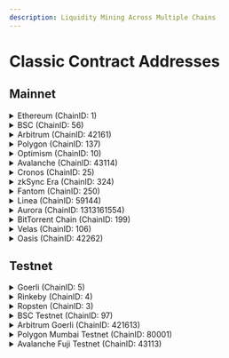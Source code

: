 ```yaml
---
description: Liquidity Mining Across Multiple Chains
---
```


# Classic Contract Addresses

## Mainnet

<details>

<summary>Ethereum (ChainID: 1)</summary>

#### Static Fee

* **KSRouter:** [`0x5649B4DD00780e99Bab7Abb4A3d581Ea1aEB23D0`](https://etherscan.io/address/0x5649B4DD00780e99Bab7Abb4A3d581Ea1aEB23D0)
* **KSFactory:** [`0x1c758aF0688502e49140230F6b0EBd376d429be5`](https://etherscan.io/address/0x1c758aF0688502e49140230F6b0EBd376d429be5)
* **ZapInV2:** [`0x2abE8750e4a65584d7452316356128C936273e0D`](https://etherscan.io/address/0x2abE8750e4a65584d7452316356128C936273e0D)

#### Dynamic Fee

* **DMMRouter:** [`0x1c87257F5e8609940Bc751a07BB085Bb7f8cDBE6`](https://etherscan.io/address/0x1c87257F5e8609940Bc751a07BB085Bb7f8cDBE6)
* **DMMFactory:** [`0x833e4083B7ae46CeA85695c4f7ed25CDAd8886dE`](https://etherscan.io/address/0x833e4083B7ae46CeA85695c4f7ed25CDAd8886dE)
* **ZapIn:** [`0x83D4908c1B4F9Ca423BEE264163BC1d50F251c31`](https://etherscan.io/address/0x83D4908c1B4F9Ca423BEE264163BC1d50F251c31)

#### Common

* **WETH:** [`0xc02aaa39b223fe8d0a0e5c4f27ead9083c756cc2`](https://etherscan.io/address/0xc02aaa39b223fe8d0a0e5c4f27ead9083c756cc2)
* **Multicall2:** [`0x5ba1e12693dc8f9c48aad8770482f4739beed696`](https://etherscan.io/address/0x5ba1e12693dc8f9c48aad8770482f4739beed696)
* **Migrator:** [`0x6A65e062cE8290007301296F3C6AE446Af7BDEeC`](https://etherscan.io/address/0x6A65e062cE8290007301296F3C6AE446Af7BDEeC)

</details>

<details>

<summary>BSC (ChainID: 56)</summary>

#### Static Fee

* **KSRouter:** [`0x5649B4DD00780e99Bab7Abb4A3d581Ea1aEB23D0`](https://bscscan.com/address/0x5649B4DD00780e99Bab7Abb4A3d581Ea1aEB23D0)&#x20;
* **KSFactory:** [`0x1c758aF0688502e49140230F6b0EBd376d429be5`](https://bscscan.com/address/0x1c758aF0688502e49140230F6b0EBd376d429be5)&#x20;
* **ZapInV2:** [`0x2abE8750e4a65584d7452316356128C936273e0D`](https://bscscan.com/address/0x2abE8750e4a65584d7452316356128C936273e0D)

#### Dynamic Fee

* **DMMRouter:** [`0x78df70615ffc8066cc0887917f2Cd72092C86409`](https://bscscan.com/address/0x78df70615ffc8066cc0887917f2Cd72092C86409)
* **DMMFactory:** [`0x878dFE971d44e9122048308301F540910Bbd934c`](https://bscscan.com/address/0x878dFE971d44e9122048308301F540910Bbd934c)
* **ZapIn:** [`0x83D4908c1B4F9Ca423BEE264163BC1d50F251c31`](https://bscscan.com/address/0x83D4908c1B4F9Ca423BEE264163BC1d50F251c31)

#### Common

* **WBNB:** [`0xbb4cdb9cbd36b01bd1cbaebf2de08d9173bc095c`](https://bscscan.com/address/0xbb4cdb9cbd36b01bd1cbaebf2de08d9173bc095c)
* **Multicall:** [`0xcf591ce5574258ac4550d96c545e4f3fd49a74ec`](https://bscscan.com/address/0xcf591ce5574258ac4550d96c545e4f3fd49a74ec)
* **Multicall2:** [`0xed386Fe855C1EFf2f843B910923Dd8846E45C5A4`](https://bscscan.com/address/0xed386Fe855C1EFf2f843B910923Dd8846E45C5A4)

</details>

<details>

<summary>Arbitrum (ChainID: 42161)</summary>

#### Static Fee

* **KSRouter:** [`0x5649B4DD00780e99Bab7Abb4A3d581Ea1aEB23D0`](https://arbiscan.io/address/0x5649B4DD00780e99Bab7Abb4A3d581Ea1aEB23D0)
* **KSFactory:** [`0x1c758aF0688502e49140230F6b0EBd376d429be5`](https://arbiscan.io/address/0x1c758aF0688502e49140230F6b0EBd376d429be5)
* **ZapInV2:** [`0x2abE8750e4a65584d7452316356128C936273e0D`](https://arbiscan.io/address/0x2abE8750e4a65584d7452316356128C936273e0D)

#### Dynamic Fee

* **DMMRouter:** [`0xEaE47c5D99f7B31165a7f0c5f7E0D6afA25CFd55`](https://arbiscan.io/address/0xEaE47c5D99f7B31165a7f0c5f7E0D6afA25CFd55)
* **DMMFactory:** [`0xD9bfE9979e9CA4b2fe84bA5d4Cf963bBcB376974`](https://arbiscan.io/address/0xD9bfE9979e9CA4b2fe84bA5d4Cf963bBcB376974)

#### Legacy Static Fee

* **KSRouter:** [`0xC3E2aED41ECdFB1ad41ED20D45377Da98D5489dD`](https://arbiscan.io/address/0xEaE47c5D99f7B31165a7f0c5f7E0D6afA25CFd55)
* **KSFactory:** [`0x51E8D106C646cA58Caf32A47812e95887C071a62`](https://arbiscan.io/address/0x51E8D106C646cA58Caf32A47812e95887C071a62)
* **ZapInV2:** [`0xf530a090EF6481cfB33F98c63532E7745abab58A`](https://arbiscan.io/address/0xf530a090EF6481cfB33F98c63532E7745abab58A)

#### Common

* **MultiCall2:** [`0xBF69a56D35B8d6f5A8e0e96B245a72F735751e54`](https://arbiscan.io/address/0xBF69a56D35B8d6f5A8e0e96B245a72F735751e54)

</details>

<details>

<summary>Polygon (ChainID: 137)</summary>

#### Static Fee

* **KSRouter:** [`0x5649B4DD00780e99Bab7Abb4A3d581Ea1aEB23D0`](https://polygonscan.com/address/0x5649B4DD00780e99Bab7Abb4A3d581Ea1aEB23D0)
* **KSFactory:** [`0x1c758aF0688502e49140230F6b0EBd376d429be5`](https://polygonscan.com/address/0x1c758aF0688502e49140230F6b0EBd376d429be5)
* **ZapInV2:** [`0x2abE8750e4a65584d7452316356128C936273e0D`](https://polygonscan.com/address/0x2abE8750e4a65584d7452316356128C936273e0D)

#### **Dynamic Fee**

* **DMMRouter:** [`0x546C79662E028B661dFB4767664d0273184E4dD1`](https://polygonscan.com/address/0x546C79662E028B661dFB4767664d0273184E4dD1)
* **DMMFactory:** [`0x5F1fe642060B5B9658C15721Ea22E982643c095c`](https://polygonscan.com/address/0x5F1fe642060B5B9658C15721Ea22E982643c095c)
* **ZapIn:** [`0x83D4908c1B4F9Ca423BEE264163BC1d50F251c31`](https://polygonscan.com/address/0x83D4908c1B4F9Ca423BEE264163BC1d50F251c31)

#### Common

* **WMATIC:** [`0x0d500b1d8e8ef31e21c99d1db9a6444d3adf1270`](https://polygonscan.com/address/0x0d500b1d8e8ef31e21c99d1db9a6444d3adf1270)
* **Multicall:** [`0x878dFE971d44e9122048308301F540910Bbd934c`](https://polygonscan.com/address/0x878dFE971d44e9122048308301F540910Bbd934c)
* **Multicall2:** [`0xed386Fe855C1EFf2f843B910923Dd8846E45C5A4`](https://polygonscan.com/address/0xed386Fe855C1EFf2f843B910923Dd8846E45C5A4)

</details>

<details>

<summary>Optimism (ChainID: 10)</summary>

#### Static Fee

* **KSRouter:** [`0x5649B4DD00780e99Bab7Abb4A3d581Ea1aEB23D0`](https://optimistic.etherscan.io/address/0x5649B4DD00780e99Bab7Abb4A3d581Ea1aEB23D0)
* **KSFactory:** [`0x1c758aF0688502e49140230F6b0EBd376d429be5`](https://optimistic.etherscan.io/address/0x1c758aF0688502e49140230F6b0EBd376d429be5)
* **ZapInV2:** [`0x2abE8750e4a65584d7452316356128C936273e0D`](https://optimistic.etherscan.io/address/0x2abE8750e4a65584d7452316356128C936273e0D)

#### Common

* **Multicall2:** [`0xD9bfE9979e9CA4b2fe84bA5d4Cf963bBcB376974`](https://optimistic.etherscan.io/address/0xD9bfE9979e9CA4b2fe84bA5d4Cf963bBcB376974)

</details>

<details>

<summary>Avalanche (ChainID: 43114)</summary>

#### Static Fee

* **KSRouter:** [`0x5649B4DD00780e99Bab7Abb4A3d581Ea1aEB23D0`](https://snowtrace.io/address/0x5649B4DD00780e99Bab7Abb4A3d581Ea1aEB23D0)
* **KSFactory:** [`0x1c758aF0688502e49140230F6b0EBd376d429be5`](https://snowtrace.io/address/0x1c758aF0688502e49140230F6b0EBd376d429be5)
* **ZapInV2:** [`0x2abE8750e4a65584d7452316356128C936273e0D`](https://snowtrace.io/address/0x2abE8750e4a65584d7452316356128C936273e0D)

#### Dynamic Fee

* **DMMRouter:** [`0x8Efa5A9AD6D594Cf76830267077B78cE0Bc5A5F8`](https://snowtrace.io/address/0x8Efa5A9AD6D594Cf76830267077B78cE0Bc5A5F8)
* **DMMFactory:** [`0x10908C875D865C66f271F5d3949848971c9595C9`](https://snowtrace.io/address/0x10908C875D865C66f271F5d3949848971c9595C9)
* **ZapIn:** [`0x83D4908c1B4F9Ca423BEE264163BC1d50F251c31`](https://snowtrace.io/address/0x83D4908c1B4F9Ca423BEE264163BC1d50F251c31)

#### Common

* **WAVAX:** [`0xB31f66AA3C1e785363F0875A1B74E27b85FD66c7`](https://snowtrace.io/address/0xB31f66AA3C1e785363F0875A1B74E27b85FD66c7)
* **Multicall:** [`0x878dFE971d44e9122048308301F540910Bbd934c`](https://snowtrace.io/address/0x878dFE971d44e9122048308301F540910Bbd934c)
* **Multicall2:** [`0xF2FD8219609E28C61A998cc534681f95D2740f61`](https://snowtrace.io/address/0xF2FD8219609E28C61A998cc534681f95D2740f61)

</details>

<details>

<summary>Cronos (ChainID: 25)</summary>

#### Static Fee

* **KSRouter:** [`0x5649B4DD00780e99Bab7Abb4A3d581Ea1aEB23D0`](https://cronoscan.com/address/0x5649B4DD00780e99Bab7Abb4A3d581Ea1aEB23D0)
* **KSFactory:** [`0x1c758aF0688502e49140230F6b0EBd376d429be5`](https://cronoscan.com/address/0x1c758aF0688502e49140230F6b0EBd376d429be5)
* **ZapInV2:** [`0x2abE8750e4a65584d7452316356128C936273e0D`](https://cronoscan.com/address/0x2abE8750e4a65584d7452316356128C936273e0D)

#### Dynamic Fee

* **DMMRouter:** [`0xEaE47c5D99f7B31165a7f0c5f7E0D6afA25CFd55`](https://cronoscan.com/address/0xEaE47c5D99f7B31165a7f0c5f7E0D6afA25CFd55)
* **DMMFactory:** [`0xD9bfE9979e9CA4b2fe84bA5d4Cf963bBcB376974`](https://cronoscan.com/address/0xD9bfE9979e9CA4b2fe84bA5d4Cf963bBcB376974)
* **ZapIn:** [`0x83D4908c1B4F9Ca423BEE264163BC1d50F251c31`](https://cronoscan.com/address/0x83D4908c1B4F9Ca423BEE264163BC1d50F251c31)

#### Common

* **WCRO:** [`0x5C7F8A570d578ED84E63fdFA7b1eE72dEae1AE23`](https://cronoscan.com/address/0x5C7F8A570d578ED84E63fdFA7b1eE72dEae1AE23)
* **Multicall2:** [`0x63Abb9973506189dC3741f61d25d4ed508151E6d`](https://cronoscan.com/address/0x63Abb9973506189dC3741f61d25d4ed508151E6d)

</details>

<details>

<summary>zkSync Era (ChainID: 324)</summary>

#### Static Fee

* **KSRouter02:** [`0x937f4f2FF1889b79dAa08debfCA5C237a07A5208`](https://explorer.zksync.io/address/0x937f4f2FF1889b79dAa08debfCA5C237a07A5208)
* **KSFactory:** [`0x9017f5A42fbe5bCA3853400D2660a2Ee771b241e`](https://explorer.zksync.io/address/0x9017f5A42fbe5bCA3853400D2660a2Ee771b241e)
* **KSZap:** [`0x35004774C6163bCEE66F815F59975606cC841c54`](https://explorer.zksync.io/address/0x35004774C6163bCEE66F815F59975606cC841c54)

</details>

<details>

<summary>Fantom (ChainID: 250)</summary>

#### Static Fee

* **KSRouter:** [`0x5649B4DD00780e99Bab7Abb4A3d581Ea1aEB23D0`](https://ftmscan.com/address/0x5649B4DD00780e99Bab7Abb4A3d581Ea1aEB23D0)
* **KSFactory:** [`0x1c758aF0688502e49140230F6b0EBd376d429be5`](https://ftmscan.com/address/0x1c758aF0688502e49140230F6b0EBd376d429be5)
* **ZapInV2:** [`0x2abE8750e4a65584d7452316356128C936273e0D`](https://ftmscan.com/address/0x2abE8750e4a65584d7452316356128C936273e0D)

#### Dynamic Fee

* **DMMRouter:** [`0x5d5A5a0a465129848c2549669e12cDC2f8DE039A`](https://ftmscan.com/address/0x5d5A5a0a465129848c2549669e12cDC2f8DE039A)
* **DMMFactory:** [`0x78df70615ffc8066cc0887917f2Cd72092C86409`](https://ftmscan.com/address/0x78df70615ffc8066cc0887917f2Cd72092C86409)
* **ZapIn:** [`0x83D4908c1B4F9Ca423BEE264163BC1d50F251c31`](https://ftmscan.com/address/0x83D4908c1B4F9Ca423BEE264163BC1d50F251c31)

#### Common

* **WFTM:** [`0x21be370d5312f44cb42ce377bc9b8a0cef1a4c83`](https://ftmscan.com/address/0x21be370d5312f44cb42ce377bc9b8a0cef1a4c83)
* **Multicall:** [`0xcf591ce5574258aC4550D96c545e4F3fd49A74ec`](https://ftmscan.com/address/0xcf591ce5574258aC4550D96c545e4F3fd49A74ec)
* **Multicall2:** [`0x878dFE971d44e9122048308301F540910Bbd934c`](https://ftmscan.com/address/0x878dfe971d44e9122048308301f540910bbd934c)

</details>

<details>

<summary>Linea (ChainID: 59144)</summary>

**Static Fee**

* **KSRouter**: [`0x5649B4DD00780e99Bab7Abb4A3d581Ea1aEB23D0`](https://explorer.linea.build/address/0x5649B4DD00780e99Bab7Abb4A3d581Ea1aEB23D0)
* **KSFactory**: [`0x1c758aF0688502e49140230F6b0EBd376d429be5`](https://explorer.linea.build/address/0x1c758aF0688502e49140230F6b0EBd376d429be5)
* **ZapInV2**: [`0x2abE8750e4a65584d7452316356128C936273e0D`](https://explorer.linea.build/address/0x5649B4DD00780e99Bab7Abb4A3d581Ea1aEB23D0)

</details>

<details>

<summary>Aurora (ChainID: 1313161554)</summary>

#### Static Fee

* **KSRouter:** [`0x5649B4DD00780e99Bab7Abb4A3d581Ea1aEB23D0`](https://explorer.mainnet.aurora.dev/address/0x5649B4DD00780e99Bab7Abb4A3d581Ea1aEB23D0)
* **KSFactory:** [`0x1c758aF0688502e49140230F6b0EBd376d429be5`](https://explorer.mainnet.aurora.dev/address/0x1c758aF0688502e49140230F6b0EBd376d429be5)
* **ZapInV2:** [`0x2abE8750e4a65584d7452316356128C936273e0D`](https://explorer.mainnet.aurora.dev/address/0x2abE8750e4a65584d7452316356128C936273e0D)

#### Dynamic Fee

* **DMMRouter:** [`0xEaE47c5D99f7B31165a7f0c5f7E0D6afA25CFd55`](https://explorer.mainnet.aurora.dev/address/0xEaE47c5D99f7B31165a7f0c5f7E0D6afA25CFd55)
* **DMMFactory:** [`0xD9bfE9979e9CA4b2fe84bA5d4Cf963bBcB376974`](https://explorer.mainnet.aurora.dev/address/0xD9bfE9979e9CA4b2fe84bA5d4Cf963bBcB376974)

#### Legacy Static Fee

* **KSRouter:** [`0x0622973c3A8893838A3bc0c5309a8c6897148795`](https://explorer.mainnet.aurora.dev/address/0x0622973c3A8893838A3bc0c5309a8c6897148795)
* **KSFactory:** [`0x39a8809fbbf22ccaeac450eaf559c076843eb910`](https://explorer.mainnet.aurora.dev/address/0x39a8809fBbF22cCaeAc450EaF559C076843eB910)
* **ZapInV2:** [`0xd1f345593cb69fa546852b2DEb90f373F8AdC903`](https://explorer.mainnet.aurora.dev/address/0xd1f345593cb69fa546852b2DEb90f373F8AdC903)

#### Common

* **WETH:** [`0xC9BdeEd33CD01541e1eeD10f90519d2C06Fe3feB`](https://explorer.mainnet.aurora.dev/address/0xC9BdeEd33CD01541e1eeD10f90519d2C06Fe3feB)
* **Multicall:** [`0x63Abb9973506189dC3741f61d25d4ed508151E6d`](https://explorer.mainnet.aurora.dev/address/0x63Abb9973506189dC3741f61d25d4ed508151E6d)
* **Multicall2:** [`0xBF69a56D35B8d6f5A8e0e96B245a72F735751e54`](https://explorer.mainnet.aurora.dev/address/0xBF69a56D35B8d6f5A8e0e96B245a72F735751e54)

</details>

<details>

<summary>BitTorrent Chain (ChainID: 199)</summary>

#### Static Fee

* **KSRouter:** [`0x5649B4DD00780e99Bab7Abb4A3d581Ea1aEB23D0`](https://bttcscan.com/address/0x5649B4DD00780e99Bab7Abb4A3d581Ea1aEB23D0)
* **KSFactory:** [`0x1c758aF0688502e49140230F6b0EBd376d429be5`](https://bttcscan.com/address/0x1c758aF0688502e49140230F6b0EBd376d429be5)
* **ZapInV2:** [`0x2abE8750e4a65584d7452316356128C936273e0D`](https://bttcscan.com/address/0x2abE8750e4a65584d7452316356128C936273e0D)

#### Dynamic Fee

* **DMMRouter:** [`0xEaE47c5D99f7B31165a7f0c5f7E0D6afA25CFd55`](https://bttcscan.com/address/0xEaE47c5D99f7B31165a7f0c5f7E0D6afA25CFd55)
* **DMMFactory:** [`0xD9bfE9979e9CA4b2fe84bA5d4Cf963bBcB376974`](https://bttcscan.com/address/0xEaE47c5D99f7B31165a7f0c5f7E0D6afA25CFd55)
* **ZapIn:** [`0x83D4908c1B4F9Ca423BEE264163BC1d50F251c31`](https://bttcscan.com/address/0x83D4908c1B4F9Ca423BEE264163BC1d50F251c31)

</details>

<details>

<summary>Velas (ChainID: 106)</summary>

#### Static Fee

* **KSRouter:** [`0x5649B4DD00780e99Bab7Abb4A3d581Ea1aEB23D0`](https://evmexplorer.velas.com/address/0x5649B4DD00780e99Bab7Abb4A3d581Ea1aEB23D0)
* **KSFactory:** [`0x1c758aF0688502e49140230F6b0EBd376d429be5`](https://evmexplorer.velas.com/address/0x1c758aF0688502e49140230F6b0EBd376d429be5)
* **ZapInV2:** [`0x2abE8750e4a65584d7452316356128C936273e0D`](https://evmexplorer.velas.com/address/0x2abE8750e4a65584d7452316356128C936273e0D)

#### Dynamic Fee

* **DMMRouter:** [`0xEaE47c5D99f7B31165a7f0c5f7E0D6afA25CFd55`](https://evmexplorer.velas.com/address/0xEaE47c5D99f7B31165a7f0c5f7E0D6afA25CFd55)
* **DMMFactory:** [`0xD9bfE9979e9CA4b2fe84bA5d4Cf963bBcB376974`](https://evmexplorer.velas.com/address/0xD9bfE9979e9CA4b2fe84bA5d4Cf963bBcB376974)
* **ZapIn:** [`0x83D4908c1B4F9Ca423BEE264163BC1d50F251c31`](https://evmexplorer.velas.com/address/0x83D4908c1B4F9Ca423BEE264163BC1d50F251c31)

#### Common

* **WVLX:** [`0xc579D1f3CF86749E05CD06f7ADe17856c2CE3126`](https://evmexplorer.velas.com/address/0xc579D1f3CF86749E05CD06f7ADe17856c2CE3126)
* **Multicall2:** [`0x1877Ec0770901cc6886FDA7E7525a78c2Ed4e975`](https://evmexplorer.velas.com/address/0x1877Ec0770901cc6886FDA7E7525a78c2Ed4e975)

</details>

<details>

<summary>Oasis (ChainID: 42262)</summary>

#### Static Fee

* **KSRouter:** [`0x5649B4DD00780e99Bab7Abb4A3d581Ea1aEB23D0`](https://explorer.emerald.oasis.dev/address/0x5649B4DD00780e99Bab7Abb4A3d581Ea1aEB23D0/transactions)
* **KSFactory:** [`0x1c758aF0688502e49140230F6b0EBd376d429be5`](https://explorer.emerald.oasis.dev/address/0x1c758aF0688502e49140230F6b0EBd376d429be5/transactions)
* **ZapInV2:** [`0x2abE8750e4a65584d7452316356128C936273e0D`](https://explorer.emerald.oasis.dev/address/0x2abE8750e4a65584d7452316356128C936273e0D/transactions)

#### Dynamic Fee

* **DMMRouter:** [`0xEaE47c5D99f7B31165a7f0c5f7E0D6afA25CFd55`](https://explorer.emerald.oasis.dev/address/0xEaE47c5D99f7B31165a7f0c5f7E0D6afA25CFd55/transactions)
* **DMMFactory:** [`0xD9bfE9979e9CA4b2fe84bA5d4Cf963bBcB376974`](https://explorer.emerald.oasis.dev/address/0xD9bfE9979e9CA4b2fe84bA5d4Cf963bBcB376974/transactions)
* **ZapIn:** [`0x83D4908c1B4F9Ca423BEE264163BC1d50F251c31`](https://explorer.emerald.oasis.dev/address/0x83D4908c1B4F9Ca423BEE264163BC1d50F251c31/transactions)

#### Common

* **wROSE:** [`0x21C718C22D52d0F3a789b752D4c2fD5908a8A733`](https://explorer.emerald.oasis.dev/address/0x21C718C22D52d0F3a789b752D4c2fD5908a8A733/transactions)
* **Multicall2:** [`0xBF69a56D35B8d6f5A8e0e96B245a72F735751e54`](https://explorer.emerald.oasis.dev/address/0xBF69a56D35B8d6f5A8e0e96B245a72F735751e54/transactions)

</details>

## Testnet

<details>

<summary>Goerli (ChainID: 5)</summary>

#### Static Fee

* **KSFactory:** [`0xE612668FbE2CfDb71A4b6cD422d611E63585D33A`](https://goerli.etherscan.io/address/0xE612668FbE2CfDb71A4b6cD422d611E63585D33A)
* **KSRouter:** [`0x4F4994415B72FE87E01345f522D0A62A584D19b4`](https://goerli.etherscan.io/address/0x4F4994415B72FE87E01345f522D0A62A584D19b4)

</details>

<details>

<summary>Rinkeby (ChainID: 4)</summary>

#### Legacy Static Fee

* **KSRouter:** [`0x89F138263B698D0708689e0aD10dC0E65C2B02BB`](https://rinkeby.etherscan.io/address/0x89F138263B698D0708689e0aD10dC0E65C2B02BB)
* **KSFactory:** [`0x1811E801C09CCDa73b50fB3493254d05e9aE641F`](https://rinkeby.etherscan.io/address/0x1811E801C09CCDa73b50fB3493254d05e9aE641F)

</details>

<details>

<summary>Ropsten (ChainID: 3)</summary>

#### Legacy Static Fee

* **KSRouter:** [`0x136ae5CC3150C4e53AF8b1DC886464CB9AF1AB61`](https://ropsten.etherscan.io/address/0x136ae5CC3150C4e53AF8b1DC886464CB9AF1AB61)
* **KSFactory:** [`0xB332f6145A5b064f58FF9793ba3523245F8fafaC`](https://ropsten.etherscan.io/address/0xB332f6145A5b064f58FF9793ba3523245F8fafaC)

</details>

<details>

<summary>BSC Testnet (ChainID: 97)</summary>

#### Dynamic Fee

* **DMMRouter:** [`0x19395624C030A11f58e820C3AeFb1f5960d9742a`](https://testnet.bscscan.com/address/0x19395624C030A11f58e820C3AeFb1f5960d9742a)
* **DMMFactory:** [`0x7900309d0b1c8D3d665Ae40e712E8ba4FC4F5453`](https://testnet.bscscan.com/address/0x7900309d0b1c8D3d665Ae40e712E8ba4FC4F5453)
* **ZapIn:** [`0x0ff512d940F390Cd76D95304fC4493170e0B42DE`](https://testnet.bscscan.com/address/0x0ff512d940F390Cd76D95304fC4493170e0B42DE)

</details>

<details>

<summary>Arbitrum Goerli (ChainID: 421613)</summary>

#### Static Fee

* **KSRouter:** `0x92CbfC3F9466e9d0A65ED63aF277d1eeD69558e7`
* **KSFactory:** `0x6F82A3C19dc0f8D745b72AA263D8B37a1fF18946`
* **ZapInV2:** `0xfa33723F6fA00a35F69F8aCd72A5BE9AF3c8Bd25`

#### Legacy Static Fee

* **KSRouter:** `0x78Ad9A49327D73C6E3B9881eCD653232cF3E480C`
* **KSFactory:** `0x9D4ffbf49cc21372c2115Ae4C155a1e5c0aACf36`

</details>

<details>

<summary>Polygon Mumbai Testnet (ChainID: 80001)</summary>

#### Dynamic Fee

* **DMMRouter:** [`0xD536e64EAe5FBc62E277167e758AfEA570279956`](https://mumbai.polygonscan.com/address/0xD536e64EAe5FBc62E277167e758AfEA570279956)
* **DMMFactory:** [`0x7900309d0b1c8D3d665Ae40e712E8ba4FC4F5453`](https://mumbai.polygonscan.com/address/0x7900309d0b1c8D3d665Ae40e712E8ba4FC4F5453)

</details>

<details>

<summary>Avalanche Fuji Testnet (ChainID: 43113)</summary>

#### Dynamic Fee

* **DMMRouter:** [`0x19395624C030A11f58e820C3AeFb1f5960d9742a`](https://testnet.snowtrace.io/address/0x19395624C030A11f58e820C3AeFb1f5960d9742a)
* **DMMFactory:** [`0x7900309d0b1c8D3d665Ae40e712E8ba4FC4F5453`](https://testnet.snowtrace.io/address/0x7900309d0b1c8D3d665Ae40e712E8ba4FC4F5453)

</details>
